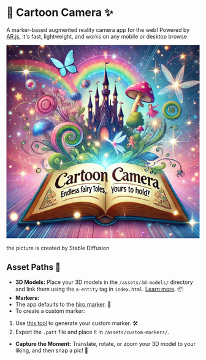 # 📸 Cartoon Camera ✨

A marker-based augmented reality camera app for the web! Powered by [AR.js](https://github.com/AR-js-org/AR.js), it's fast, lightweight, and works on any mobile or desktop browse

![cartoon-camera.png](page%2Fassets%2Fcartoon-camera.png)

the picture is created by Stable Diffusion

## Asset Paths 📁

*   **3D Models:** Place your 3D models in the `/assets/3d-models/` directory and link them using the `a-entity` tag in `index.html`. [Learn more](https://ar-js-org.github.io/AR.js-Docs/marker-based/#a-frame). 📦
*   **Markers:**
  *   The app defaults to the [hiro marker](https://raw.githubusercontent.com/AR-js-org/AR.js/master/data/images/hiro.png). 🎯
  *   To create a custom marker:
1.  Use [this tool](https://jeromeetienne.github.io/AR.js/three.js/examples/marker-training/examples/generator.html) to generate your custom marker. 🛠️
2.  Export the `.patt` file and place it in `/assets/custom-markers/`.

*   **Capture the Moment:** Translate, rotate, or zoom your 3D model to your liking, and then snap a pic! 📸



